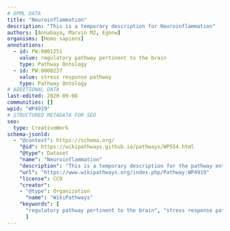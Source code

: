 ```yaml
---
# GPML DATA
title: "Neuroinflammation"
description: "This is a temporary description for Neuroinflammation"
authors: [Annabaya, Marvin M2, Egonw]
organisms: [Homo sapiens]
annotations:
  - id: PW:0001251
    value: regulatory pathway pertinent to the brain
    type: Pathway Ontology
  - id: PW:0000237
    value: stress response pathway
    type: Pathway Ontology
# ADDITIONAL DATA
last-edited: 2020-09-08
communities: []
wpid: "WP4919"
# STRUCTURED METADATA FOR SEO
seo:
  type: CreativeWork
schema-jsonld:
  - "@context": https://schema.org/
    "@id": https://wikipathways.github.io/pathways/WP554.html
    "@type": Dataset
    "name": "Neuroinflammation"
    "description": "This is a temporary description for the pathway entitled: Neuroinflammation"
    "url": "https://www.wikipathways.org/index.php/Pathway:WP4919"
    "license": CC0
    "creator":
    - "@type": Organization
      "name": "WikiPathways"
    "keywords": [
      "regulatory pathway pertinent to the brain", "stress response pathway",
      ]
---
```


